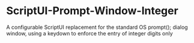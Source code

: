 # ScriptUI-Prompt-Window-Integer
A configurable ScriptUI replacement for the standard OS prompt(); dialog window, using a keydown to enforce the entry of integer digits only
